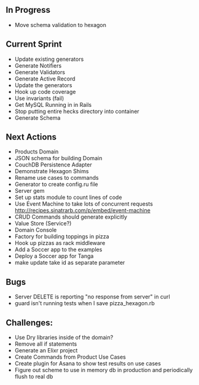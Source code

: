 ## In Progress
* Move schema validation to hexagon

## Current Sprint
* Update existing generators
* Generate Notifiers
* Generate Validators
* Generate Active Record
* Update the generators
* Hook up code coverage
* Use invariants (fail)
* Get MySQL Running in in Rails
* Stop putting entire hecks directory into container
* Generate Schema

## Next Actions
* Products Domain
* JSON schema for building Domain
* CouchDB Persistence Adapter
* Demonstrate Hexagon Shims
* Rename use cases to commands
* Generator to create config.ru file
* Server gem
* Set up stats module to count lines of code
* Use Event Machine to take lots of concurrent requests http://recipes.sinatrarb.com/p/embed/event-machine
* CRUD Commands should generate explicitly
* Value Store (Service?)
* Domain Console
* Factory for building toppings in pizza
* Hook up pizzas as rack middleware
* Add a Soccer app to the examples
* Deploy a Soccer app for Tanga
* make update take id as separate parameter

## Bugs
* Server DELETE is reporting "no response from server" in curl
* guard isn't running tests when I save pizza_hexagon.rb

## Challenges:
* Use Dry libraries inside of the domain?
* Remove all if statements
* Generate an Elixr project
* Create Commands from Product Use Cases
* Create plugin for Asana to show test results on use cases
* Figure out scheme to use in memory db in production and periodically flush to real db
